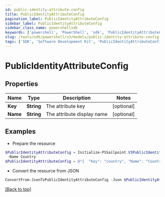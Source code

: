 ```yaml
---
id: public-identity-attribute-config
title: PublicIdentityAttributeConfig
pagination_label: PublicIdentityAttributeConfig
sidebar_label: PublicIdentityAttributeConfig
sidebar_class_name: powershellsdk
keywords: ['powershell', 'PowerShell', 'sdk', 'PublicIdentityAttributeConfig', 'PublicIdentityAttributeConfig'] 
slug: /tools/sdk/powershell/v3/models/public-identity-attribute-config
tags: ['SDK', 'Software Development Kit', 'PublicIdentityAttributeConfig', 'PublicIdentityAttributeConfig']
---
```



# PublicIdentityAttributeConfig

## Properties

Name | Type | Description | Notes
------------ | ------------- | ------------- | -------------
**Key** | **String** | The attribute key | [optional] 
**Name** | **String** | The attribute display name | [optional] 

## Examples

- Prepare the resource
```powershell
$PublicIdentityAttributeConfig = Initialize-PSSailpoint.V3PublicIdentityAttributeConfig  -Key country `
 -Name Country
$PublicIdentityAttributeConfig = @"{  "Key": "country", "Name": "Country" }"@
```

- Convert the resource from JSON
```powershell
ConvertFrom-JsonToPublicIdentityAttributeConfig -Json $PublicIdentityAttributeConfig
```


[[Back to top]](#) 


